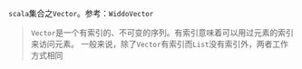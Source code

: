 `scala`集合之`Vector`。参考：`WiddoVector`
> `Vector`是一个有索引的、不可变的序列。有索引意味着可以用过元素的索引来访问元素。
> 一般来说，除了`Vector`有索引而`List`没有索引外，两者工作方式相同